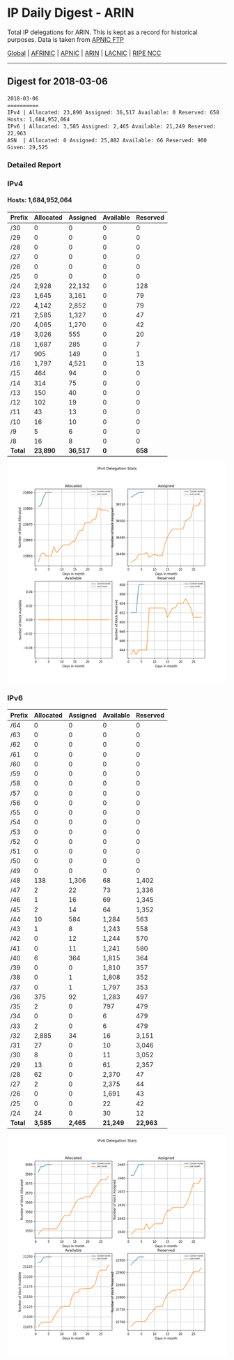 # IP Daily Digest - ARIN 

Total IP delegations for ARIN. This is kept as a record for historical purposes. Data is taken from [APNIC FTP](https://ftp.apnic.net/)

[Global](https://github.com/csmets/IP-Daily-Digest) | [AFRINIC](https://github.com/csmets/IP-Daily-Digest/tree/master/archives/AFRINIC) | [APNIC](https://github.com/csmets/IP-Daily-Digest/tree/master/archives/APNIC) | [ARIN](https://github.com/csmets/IP-Daily-Digest/tree/master/archives/ARIN) | [LACNIC](https://github.com/csmets/IP-Daily-Digest/tree/master/archives/LACNIC) | [RIPE NCC](https://github.com/csmets/IP-Daily-Digest/tree/master/archives/RIPE_NCC)

---

## Digest for 2018-03-06
```
2018-03-06
==========
IPv4 | Allocated: 23,890 Assigned: 36,517 Available: 0 Reserved: 658 Hosts: 1,684,952,064
IPv6 | Allocated: 3,585 Assigned: 2,465 Available: 21,249 Reserved: 22,963
ASN  | Allocated: 0 Assigned: 25,882 Available: 66 Reserved: 900 Given: 29,525
```

### Detailed Report

### IPv4

#### Hosts: **1,684,952,064**

| Prefix | Allocated | Assigned | Available | Reserved |
| ----- | ----- | ----- | ----- | ----- |
| /30 | 0 | 0 | 0 | 0 |
| /29 | 0 | 0 | 0 | 0 |
| /28 | 0 | 0 | 0 | 0 |
| /27 | 0 | 0 | 0 | 0 |
| /26 | 0 | 0 | 0 | 0 |
| /25 | 0 | 0 | 0 | 0 |
| /24 | 2,928 | 22,132 | 0 | 128 |
| /23 | 1,645 | 3,161 | 0 | 79 |
| /22 | 4,142 | 2,852 | 0 | 79 |
| /21 | 2,585 | 1,327 | 0 | 47 |
| /20 | 4,065 | 1,270 | 0 | 42 |
| /19 | 3,026 | 555 | 0 | 20 |
| /18 | 1,687 | 285 | 0 | 7 |
| /17 | 905 | 149 | 0 | 1 |
| /16 | 1,797 | 4,521 | 0 | 13 |
| /15 | 464 | 94 | 0 | 0 |
| /14 | 314 | 75 | 0 | 0 |
| /13 | 150 | 40 | 0 | 0 |
| /12 | 102 | 19 | 0 | 0 |
| /11 | 43 | 13 | 0 | 0 |
| /10 | 16 | 10 | 0 | 0 |
| /9 | 5 | 6 | 0 | 0 |
| /8 | 16 | 8 | 0 | 0 |
| **Total** | **23,890** | **36,517** | **0** | **658** |

![ipv4-stats](ipv4-figure.png)

### IPv6

| Prefix | Allocated | Assigned | Available | Reserved |
| ----- | ----- | ----- | ----- | ----- |
| /64 | 0 | 0 | 0 | 0 |
| /63 | 0 | 0 | 0 | 0 |
| /62 | 0 | 0 | 0 | 0 |
| /61 | 0 | 0 | 0 | 0 |
| /60 | 0 | 0 | 0 | 0 |
| /59 | 0 | 0 | 0 | 0 |
| /58 | 0 | 0 | 0 | 0 |
| /57 | 0 | 0 | 0 | 0 |
| /56 | 0 | 0 | 0 | 0 |
| /55 | 0 | 0 | 0 | 0 |
| /54 | 0 | 0 | 0 | 0 |
| /53 | 0 | 0 | 0 | 0 |
| /52 | 0 | 0 | 0 | 0 |
| /51 | 0 | 0 | 0 | 0 |
| /50 | 0 | 0 | 0 | 0 |
| /49 | 0 | 0 | 0 | 0 |
| /48 | 138 | 1,306 | 68 | 1,402 |
| /47 | 2 | 22 | 73 | 1,336 |
| /46 | 1 | 16 | 69 | 1,345 |
| /45 | 2 | 14 | 64 | 1,352 |
| /44 | 10 | 584 | 1,284 | 563 |
| /43 | 1 | 8 | 1,243 | 558 |
| /42 | 0 | 12 | 1,244 | 570 |
| /41 | 0 | 11 | 1,241 | 580 |
| /40 | 6 | 364 | 1,815 | 364 |
| /39 | 0 | 0 | 1,810 | 357 |
| /38 | 0 | 1 | 1,808 | 352 |
| /37 | 0 | 1 | 1,797 | 353 |
| /36 | 375 | 92 | 1,283 | 497 |
| /35 | 2 | 0 | 797 | 479 |
| /34 | 0 | 0 | 6 | 479 |
| /33 | 2 | 0 | 6 | 479 |
| /32 | 2,885 | 34 | 16 | 3,151 |
| /31 | 27 | 0 | 10 | 3,046 |
| /30 | 8 | 0 | 11 | 3,052 |
| /29 | 13 | 0 | 61 | 2,357 |
| /28 | 62 | 0 | 2,370 | 47 |
| /27 | 2 | 0 | 2,375 | 44 |
| /26 | 0 | 0 | 1,691 | 43 |
| /25 | 0 | 0 | 22 | 42 |
| /24 | 24 | 0 | 30 | 12 |
| **Total** | **3,585** | **2,465** | **21,249** | **22,963** |

![ipv6-stats](ipv6-figure.png)